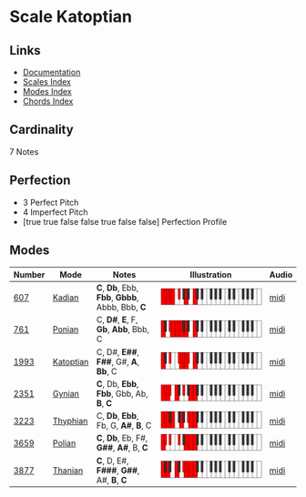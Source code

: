 # Scale Katoptian

## Links

- [Documentation](index.md)
- [Scales Index](Scales.md)
- [Modes Index](Modes.md)
- [Chords Index](Chords.md)

## Cardinality

7 Notes

## Perfection

- 3 Perfect Pitch
- 4 Imperfect Pitch
- [true true false false true false false] Perfection Profile

## Modes

| Number | Mode | Notes | Illustration | Audio |
|--------|------|-------|--------------|-------|
| [607](https://ianring.com/musictheory/scales/607) | [Kadian](ModeKadian.md) | **C**, **Db**, Ebb, **Fbb**, **Gbbb**, Abbb, Bbb, **C** | ![CNaturalKadian](ModeCNaturalKadian.png) | [midi](https://github.com/edipermadi/music/blob/main/docs/ModeCNaturalKadian.mid?raw=true) | 
| [761](https://ianring.com/musictheory/scales/761) | [Ponian](ModePonian.md) | C, **D#**, **E**, F, **Gb**, **Abb**, Bbb, C | ![CNaturalPonian](ModeCNaturalPonian.png) | [midi](https://github.com/edipermadi/music/blob/main/docs/ModeCNaturalPonian.mid?raw=true) | 
| [1993](https://ianring.com/musictheory/scales/1993) | [Katoptian](ModeKatoptian.md) | C, D#, **E##**, **F##**, G#, **A**, **Bb**, C | ![CNaturalKatoptian](ModeCNaturalKatoptian.png) | [midi](https://github.com/edipermadi/music/blob/main/docs/ModeCNaturalKatoptian.mid?raw=true) | 
| [2351](https://ianring.com/musictheory/scales/2351) | [Gynian](ModeGynian.md) | **C**, Db, **Ebb**, **Fbb**, Gbb, Ab, **B**, **C** | ![CNaturalGynian](ModeCNaturalGynian.png) | [midi](https://github.com/edipermadi/music/blob/main/docs/ModeCNaturalGynian.mid?raw=true) | 
| [3223](https://ianring.com/musictheory/scales/3223) | [Thyphian](ModeThyphian.md) | C, **Db**, **Ebb**, Fb, G, **A#**, **B**, C | ![CNaturalThyphian](ModeCNaturalThyphian.png) | [midi](https://github.com/edipermadi/music/blob/main/docs/ModeCNaturalThyphian.mid?raw=true) | 
| [3659](https://ianring.com/musictheory/scales/3659) | [Polian](ModePolian.md) | **C**, **Db**, Eb, F#, **G##**, **A#**, B, **C** | ![CNaturalPolian](ModeCNaturalPolian.png) | [midi](https://github.com/edipermadi/music/blob/main/docs/ModeCNaturalPolian.mid?raw=true) | 
| [3877](https://ianring.com/musictheory/scales/3877) | [Thanian](ModeThanian.md) | **C**, D, E#, **F###**, **G##**, A#, **B**, **C** | ![CNaturalThanian](ModeCNaturalThanian.png) | [midi](https://github.com/edipermadi/music/blob/main/docs/ModeCNaturalThanian.mid?raw=true) | 
